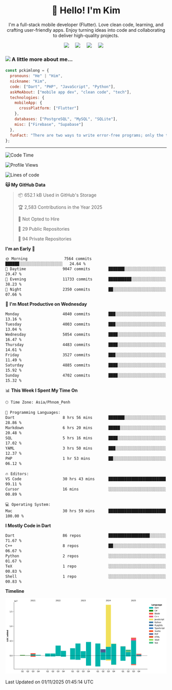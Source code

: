 <h1 align="center">👋 Hello! I'm Kim</h1>

<p align="center">
   I'm a full-stack mobile developer (Flutter). Love clean code, learning, and crafting user-friendly apps. Enjoy turning ideas into code and collaborating to deliver high-quality projects.
</p>

<p align="center">
  <a href="mailto:pochkimlong88@gmail.com"><img src="https://img.shields.io/badge/gmail-%23D14836.svg?&style=for-the-badge&logo=gmail&logoColor=white" /></a>&nbsp;&nbsp;&nbsp;&nbsp;
  <a href="https://t.me/pochkimlong/"><img src="https://img.shields.io/badge/telegram-%230077B5.svg?&style=for-the-badge&logo=telegram&logoColor=white" /></a>&nbsp;&nbsp;&nbsp;&nbsp;
  <a href="https://www.youtube.com/@PochKimlong/"><img src="https://img.shields.io/badge/youtube-%23dc2743.svg?&style=for-the-badge&logo=youtube&logoColor=white" /></a>&nbsp;&nbsp;&nbsp;&nbsp;
  <a href="https://www.tiktok.com/@pckimlong/"><img src="https://img.shields.io/badge/tiktok-%23000000.svg?&style=for-the-badge&logo=tiktok&logoColor=white" /></a>&nbsp;&nbsp;&nbsp;&nbsp;
</p>

### <img src="https://media.giphy.com/media/VgCDAzcKvsR6OM0uWg/giphy.gif" width="50"> A little more about me...  

```javascript
const pckimlong = {
  pronouns: "He" | "Him",
  nickname: "Kim",
  code: ["Dart", "PHP", "JavaScript", "Python"],
  askMeAbout: ["mobile app dev", "clean code", "tech"],
  technologies: {
    mobileApp: {
      crossPlatform: ["Flutter"]
    },
    databases: ["PostgreSQL", "MySQL", "SQLite"],
    misc: ["Firebase", "Supabase"]
  },
  funFact: "There are two ways to write error-free programs; only the third one works."
};
```
---

<!--START_SECTION:waka-->
![Code Time](http://img.shields.io/badge/Code%20Time-2%2C281%20hrs%2022%20mins-blue)

![Profile Views](http://img.shields.io/badge/Profile%20Views-0-blue)

![Lines of code](https://img.shields.io/badge/From%20Hello%20World%20I%27ve%20Written-59.5%20million%20lines%20of%20code-blue)

**🐱 My GitHub Data** 

> 📦 652.1 kB Used in GitHub's Storage 
 > 
> 🏆 2,583 Contributions in the Year 2025
 > 
> 🚫 Not Opted to Hire
 > 
> 📜 29 Public Repositories 
 > 
> 🔑 94 Private Repositories 
 > 
**I'm an Early 🐤** 

```text
🌞 Morning                7564 commits        ██████░░░░░░░░░░░░░░░░░░░   24.64 % 
🌆 Daytime                9047 commits        ███████░░░░░░░░░░░░░░░░░░   29.47 % 
🌃 Evening                11733 commits       ██████████░░░░░░░░░░░░░░░   38.23 % 
🌙 Night                  2350 commits        ██░░░░░░░░░░░░░░░░░░░░░░░   07.66 % 
```
📅 **I'm Most Productive on Wednesday** 

```text
Monday                   4040 commits        ███░░░░░░░░░░░░░░░░░░░░░░   13.16 % 
Tuesday                  4003 commits        ███░░░░░░░░░░░░░░░░░░░░░░   13.04 % 
Wednesday                5054 commits        ████░░░░░░░░░░░░░░░░░░░░░   16.47 % 
Thursday                 4483 commits        ████░░░░░░░░░░░░░░░░░░░░░   14.61 % 
Friday                   3527 commits        ███░░░░░░░░░░░░░░░░░░░░░░   11.49 % 
Saturday                 4885 commits        ████░░░░░░░░░░░░░░░░░░░░░   15.92 % 
Sunday                   4702 commits        ████░░░░░░░░░░░░░░░░░░░░░   15.32 % 
```


📊 **This Week I Spent My Time On** 

```text
🕑︎ Time Zone: Asia/Phnom_Penh

💬 Programming Languages: 
Dart                     8 hrs 56 mins       ███████░░░░░░░░░░░░░░░░░░   28.86 % 
Markdown                 6 hrs 20 mins       █████░░░░░░░░░░░░░░░░░░░░   20.48 % 
SQL                      5 hrs 16 mins       ████░░░░░░░░░░░░░░░░░░░░░   17.02 % 
YAML                     3 hrs 50 mins       ███░░░░░░░░░░░░░░░░░░░░░░   12.37 % 
PHP                      1 hr 53 mins        ██░░░░░░░░░░░░░░░░░░░░░░░   06.12 % 

🔥 Editors: 
VS Code                  30 hrs 43 mins      █████████████████████████   99.11 % 
Cursor                   16 mins             ░░░░░░░░░░░░░░░░░░░░░░░░░   00.89 % 

💻 Operating System: 
Mac                      30 hrs 59 mins      █████████████████████████   100.00 % 
```

**I Mostly Code in Dart** 

```text
Dart                     86 repos            ██████████████████░░░░░░░   71.67 % 
C++                      8 repos             ██░░░░░░░░░░░░░░░░░░░░░░░   06.67 % 
Python                   2 repos             ░░░░░░░░░░░░░░░░░░░░░░░░░   01.67 % 
TeX                      1 repo              ░░░░░░░░░░░░░░░░░░░░░░░░░   00.83 % 
Shell                    1 repo              ░░░░░░░░░░░░░░░░░░░░░░░░░   00.83 % 
```



**Timeline**

![Lines of Code chart](https://raw.githubusercontent.com/pckimlong/pckimlong/main/assets/bar_graph.png)


 Last Updated on 01/11/2025 01:45:14 UTC
<!--END_SECTION:waka-->

<!---
PochKimlong/PochKimlong is a ✨ special ✨ repository because its `README.md` (this file) appears on your GitHub profile.
You can click the Preview link to take a look at your changes.
--->
